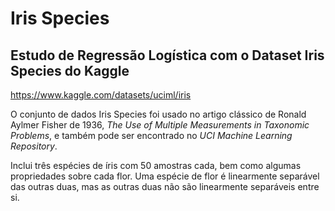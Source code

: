 # Iris Species
## Estudo de Regressão Logística com o Dataset Iris Species do Kaggle
https://www.kaggle.com/datasets/uciml/iris

O conjunto de dados Iris Species foi usado no artigo clássico de Ronald Aylmer Fisher de 1936, _The Use of Multiple Measurements in Taxonomic Problems_, e também pode ser encontrado no _UCI Machine Learning Repository_.

Inclui três espécies de íris com 50 amostras cada, bem como algumas propriedades sobre cada flor. Uma espécie de flor é linearmente separável das outras duas, mas as outras duas não são linearmente separáveis entre si.
